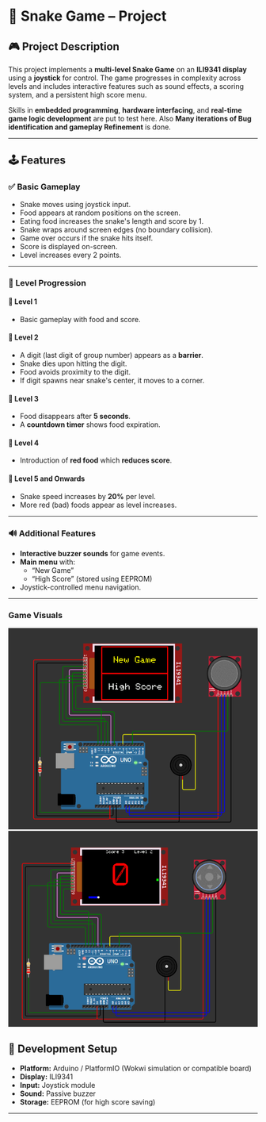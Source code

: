 # 🐍 Snake Game – Project

## 🎮 Project Description

This project implements a **multi-level Snake Game** on an **ILI9341 display** using a **joystick** for control. The game progresses in complexity across levels and includes interactive features such as sound effects, a scoring system, and a persistent high score menu.

Skills in **embedded programming**, **hardware interfacing**, and **real-time game logic development** are put to test here.
Also **Many iterations of Bug identification and gameplay Refinement** is done.

---

## 🕹️ Features

### ✅ Basic Gameplay
- Snake moves using joystick input.
- Food appears at random positions on the screen.
- Eating food increases the snake's length and score by 1.
- Snake wraps around screen edges (no boundary collision).
- Game over occurs if the snake hits itself.
- Score is displayed on-screen.
- Level increases every 2 points.

---

### 🧩 Level Progression

#### 🔹 Level 1
- Basic gameplay with food and score.

#### 🔹 Level 2
- A digit (last digit of group number) appears as a **barrier**.
- Snake dies upon hitting the digit.
- Food avoids proximity to the digit.
- If digit spawns near snake's center, it moves to a corner.

#### 🔹 Level 3
- Food disappears after **5 seconds**.
- A **countdown timer** shows food expiration.

#### 🔹 Level 4
- Introduction of **red food** which **reduces score**.

#### 🔹 Level 5 and Onwards
- Snake speed increases by **20%** per level.
- More red (bad) foods appear as level increases.

---

### 🔊 Additional Features
- **Interactive buzzer sounds** for game events.
- **Main menu** with:
  - “New Game”
  - “High Score” (stored using EEPROM)
- Joystick-controlled menu navigation.

---
### Game Visuals
![Game Menu](assets/Menu.png)
![Game play](assets/GamePlay.png)

## 🧰 Development Setup

- **Platform:** Arduino / PlatformIO (Wokwi simulation or compatible board)
- **Display:** ILI9341
- **Input:** Joystick module
- **Sound:** Passive buzzer
- **Storage:** EEPROM (for high score saving)

---



